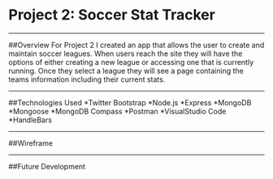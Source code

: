 # Project 2: Soccer Stat Tracker
___

##Overview
 For Project 2 I created an app that allows the user to create and maintain soccer leagues.  When users reach the site they will have the options of either creating a new league or accessing one that is currently running.  Once they select a league they will see a page containing the teams information including their current stats.
 ___
##Technologies Used
*Twitter Bootstrap
*Node.js
*Express
*MongoDB
*Mongoose
*MongoDB Compass
*Postman
*VisualStudio Code
*HandleBars
___
##Wireframe


___
##Future Development
